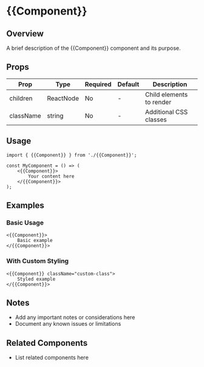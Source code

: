 # {{Component}}

## Overview

A brief description of the {{Component}} component and its purpose.

## Props

| Prop      | Type      | Required | Default | Description              |
| --------- | --------- | -------- | ------- | ------------------------ |
| children  | ReactNode | No       | -       | Child elements to render |
| className | string    | No       | -       | Additional CSS classes   |

## Usage

```tsx
import { {{Component}} } from './{{Component}}';

const MyComponent = () => (
    <{{Component}}>
        Your content here
    </{{Component}}>
);
```

## Examples

### Basic Usage

```tsx
<{{Component}}>
    Basic example
</{{Component}}>
```

### With Custom Styling

```tsx
<{{Component}} className="custom-class">
    Styled example
</{{Component}}>
```

## Notes

- Add any important notes or considerations here
- Document any known issues or limitations

## Related Components

- List related components here
